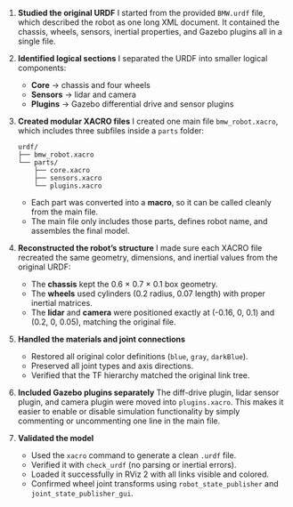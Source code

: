 1. **Studied the original URDF**
   I started from the provided `BMW.urdf` file, which described the robot as one long XML document. It contained the chassis, wheels, sensors, inertial properties, and Gazebo plugins all in a single file.

2. **Identified logical sections**
   I separated the URDF into smaller logical components:

   * **Core** → chassis and four wheels
   * **Sensors** → lidar and camera
   * **Plugins** → Gazebo differential drive and sensor plugins

3. **Created modular XACRO files**
   I created one main file `bmw_robot.xacro`, which includes three subfiles inside a `parts` folder:

   ```
   urdf/
   ├── bmw_robot.xacro
   └── parts/
       ├── core.xacro
       ├── sensors.xacro
       └── plugins.xacro
   ```

   * Each part was converted into a **macro**, so it can be called cleanly from the main file.
   * The main file only includes those parts, defines robot name, and assembles the final model.

4. **Reconstructed the robot’s structure**
   I made sure each XACRO file recreated the same geometry, dimensions, and inertial values from the original URDF:

   * The **chassis** kept the 0.6 × 0.7 × 0.1 box geometry.
   * The **wheels** used cylinders (0.2 radius, 0.07 length) with proper inertial matrices.
   * The **lidar** and **camera** were positioned exactly at (-0.16, 0, 0.1) and (0.2, 0, 0.05), matching the original file.

5. **Handled the materials and joint connections**

   * Restored all original color definitions (`blue`, `gray`, `darkBlue`).
   * Preserved all joint types and axis directions.
   * Verified that the TF hierarchy matched the original link tree.

6. **Included Gazebo plugins separately**
   The diff-drive plugin, lidar sensor plugin, and camera plugin were moved into `plugins.xacro`.
   This makes it easier to enable or disable simulation functionality by simply commenting or uncommenting one line in the main file.

7. **Validated the model**

   * Used the `xacro` command to generate a clean `.urdf` file.
   * Verified it with `check_urdf` (no parsing or inertial errors).
   * Loaded it successfully in RViz 2 with all links visible and colored.
   * Confirmed wheel joint transforms using `robot_state_publisher` and `joint_state_publisher_gui`.
  
  
